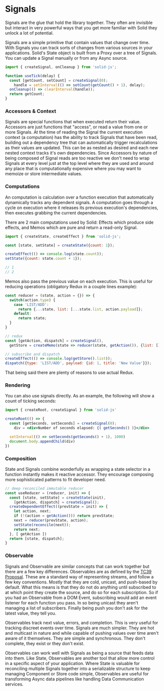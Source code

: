 # Signals

Signals are the glue that hold the library together. They often are invisible but interact in very powerful ways that you get more familiar with Solid they unlock a lot of potential.

Signals are a simple primitive that contain values that change over time. With Signals you can track sorts of changes from various sources in your applications. Solid's State object is built from a Proxy over a tree of Signals. You can update a Signal manually or from any Async source.

```js
import { createSignal, onCleanup } from 'solid-js';

function useTick(delay) {
  const [getCount, setCount] = createSignal(0);
    handle = setInterval(() => setCount(getCount() + 1), delay);
  onCleanup(() => clearInterval(handle));
  return getCount;
}
```

### Accessors & Context

Signals are special functions that when executed return their value. Accessors are just functions that "access", or read a value from one or more Signals. At the time of reading the Signal the current execution context (a computation) has the ability to track Signals that have been read, building out a dependency tree that can automatically trigger recalculations as their values are updated. This can be as nested as desired and each new nested context tracks it's own dependencies. Since Accessors by nature of being composed of Signal reads are too reactive we don't need to wrap Signals at every level just at the top level where they are used and around any place that is computationally expensive where you may want to memoize or store intermediate values.

### Computations

An computation is calculation over a function execution that automatically dynamically tracks any dependent signals. A computation goes through a cycle on execution where it releases its previous execution's dependencies, then executes grabbing the current dependencies.

There are 2 main computations used by Solid: Effects which produce side effects, and Memos which are pure and return a read-only Signal.

```js
import { createState, createEffect } from 'solid-js';

const [state, setState] = createState({count: 1});

createEffect(() => console.log(state.count));
setState({count: state.count + 1});

// 1
// 2
```

Memos also pass the previous value on each execution. This is useful for reducing operations (obligatory Redux in a couple lines example):

```js
const reducer = (state, action = {}) => {
  switch(action.type) {
    case 'LIST/ADD':
      return {...state, list: [...state.list, action.payload]};
    default:
      return state;
  }
}

// redux
const [getAction, dispatch] = createSignal(),
  getStore = createMemo(state => reducer(state, getAction()), {list: []});

// subscribe and dispatch
createEffect(() => console.log(getStore().list));
dispatch({type: 'LIST/ADD', payload: {id: 1, title: 'New Value'}});
```
That being said there are plenty of reasons to use actual Redux.

### Rendering

You can also use signals directly. As an example, the following will show a count of ticking seconds:

```jsx
import { createRoot, createSignal } from 'solid-js'

createRoot(() => {
  const [getSeconds, setSeconds] = createSignal(0);
    div = <div>Number of seconds elapsed: {( getSeconds() )}</div>

  setInterval(() => setSeconds(getSeconds() + 1), 1000)
  document.body.appendChild(div)
})
```

### Composition

State and Signals combine wonderfully as wrapping a state selector in a function instantly makes it reactive accessor. They encourage composing more sophisticated patterns to fit developer need.

```js
// deep reconciled immutable reducer
const useReducer = (reducer, init) => {
  const [state, setState] = createState(init),
    [getAction, dispatch] = createSignal();
  createDependentEffect((prevState = init) => {
    let action, next;
    if (!(action = getAction())) return prevState;
    next = reducer(prevState, action);
    setState(reconcile(next));
    return next;
  }, [ getAction ])
  return [state, dispatch];
}
```

### Observable

Signals and Observable are similar concepts that can work together but there are a few key differences. Observables are as defined by the [TC39 Proposal](https://github.com/tc39/proposal-observable). These are a standard way of representing streams, and follow a few key conventions. Mostly that they are cold, unicast, and push-based by default. What this means is that they do not do anything until subscribed to at which point they create the source, and do so for each subscription. So if you had an Observable from a DOM Event, subscribing would add an event listener for each function you pass. In so being unicast they aren't managing a list of subscribers. Finally being push you don't ask for the latest value, they tell you.

Observables track next value, errors, and completion. This is very useful for tracking discreet events over time. Signals are much simpler. They are hot and multicast in nature and while capable of pushing values over time aren't aware of it themselves. They are simple and synchronous. They don't complete, they exist or they don't exist.

Observables can work well with Signals as being a source that feeds data into them. Like State, Observables are another tool that allow more control in a specific aspect of your application. Where State is valuable for reconciling multiple Signals together into a serializable structure to keep managing Component or Store code simple, Observables are useful for transforming Async data pipelines like handling Data Communication services.
